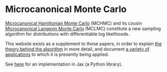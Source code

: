 # Microcanonical Monte Carlo

[Microcanonical Hamiltonian Monte Carlo](references/#microcanonical-hamiltonian-monte-carlo) (MCHMC) and its cousin [Microcanonical Langevin Monte Carlo](references/#microcanonical-hamiltonian-monte-carlo) (MCLMC) constitute a new sampling algorithm for distributions with differentiable log likelihoods.

This website exists as a supplement to those papers, in order to explain [the theory behind the algorithm](tutorial.md) in more detail, and document [a variety of applications](applications.md) to which it is presently being applied.

See [here](https://github.com/JakobRobnik/MicroCanonicalHMC) for an implementation in Jax (a Python library).

